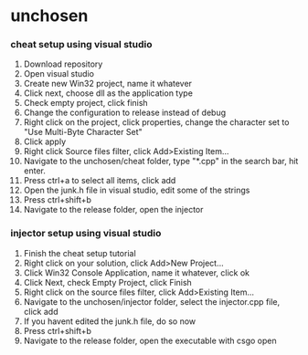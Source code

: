 # unchosen 

### cheat setup using visual studio
1. Download repository
2. Open visual studio
3. Create new Win32 project, name it whatever
4. Click next, choose dll as the application type
5. Check empty project, click finish
6. Change the configuration to release instead of debug
7. Right click on the project, click properties, change the character set to "Use Multi-Byte Character Set"
8. Click apply
9. Right click Source files filter, click Add>Existing Item...
10. Navigate to the unchosen/cheat folder, type "\*.cpp" in the search bar, hit enter.
11. Press ctrl+a to select all items, click add
12. Open the junk.h file in visual studio, edit some of the strings
13. Press ctrl+shift+b
14. Navigate to the release folder, open the injector

### injector setup using visual studio
1. Finish the cheat setup tutorial
2. Right click on your solution, click Add>New Project...
3. Click Win32 Console Application, name it whatever, click ok
4. Click Next, check Empty Project, click Finish
5. Right click on the source files filter, click Add>Existing Item...
6. Navigate to the unchosen/injector folder, select the injector.cpp file, click add
7. If you havent edited the junk.h file, do so now
8. Press ctrl+shift+b
9. Navigate to the release folder, open the executable with csgo open
